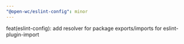 ```yaml
---
"@open-wc/eslint-config": minor
---
```


feat(eslint-config): add resolver for package exports/imports for eslint-plugin-import
